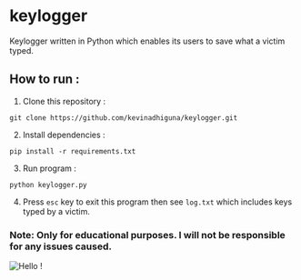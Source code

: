 # keylogger
Keylogger written in Python which enables its users to save what a victim typed.

## How to run :
1) Clone this repository :
```
git clone https://github.com/kevinadhiguna/keylogger.git
```
2) Install dependencies :
```
pip install -r requirements.txt
```
3) Run program :
```
python keylogger.py
```
4) Press `esc` key to exit this program then see `log.txt` which includes keys typed by a victim.

### Note: Only for educational purposes. I will not be responsible for any issues caused.


![Hello !](https://api.visitorbadge.io/api/VisitorHit?user=kevinadhiguna&repo=keylogger&label=thanks%20for%20dropping%20in%20!&labelColor=%23000000&countColor=%23FFFFFF)
